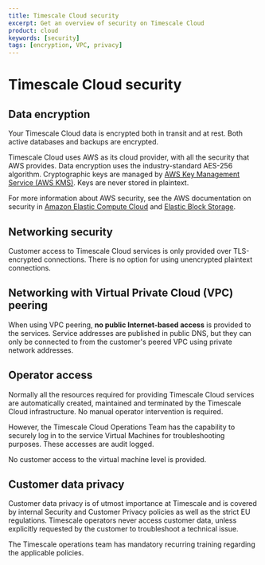 ```yaml
---
title: Timescale Cloud security
excerpt: Get an overview of security on Timescale Cloud
product: cloud
keywords: [security]
tags: [encryption, VPC, privacy]
---
```


# Timescale Cloud security

## Data encryption

Your Timescale Cloud data is encrypted both in transit and at rest. Both active
databases and backups are encrypted.

Timescale Cloud uses AWS as its cloud provider, with all the security that AWS
provides. Data encryption uses the industry-standard AES-256 algorithm.
Cryptographic keys are managed by [AWS Key Management Service (AWS
KMS)][aws-kms]. Keys are never stored in plaintext.

For more information about AWS security, see the AWS documentation on security
in [Amazon Elastic Compute Cloud][ec2-security] and [Elastic Block
Storage][ebs-security].

## Networking security

Customer access to Timescale Cloud services is only provided over TLS-encrypted
connections. There is no option for using unencrypted plaintext connections.

## Networking with Virtual Private Cloud (VPC) peering

When using VPC peering, **no public Internet-based access** is provided to the
services. Service addresses are published in public DNS, but they can only be
connected to from the customer's peered VPC using private network addresses.

## Operator access

Normally all the resources required for providing Timescale Cloud services are
automatically created, maintained and terminated by the Timescale Cloud
infrastructure. No manual operator intervention is required.

However, the Timescale Cloud Operations Team has the capability to securely
log in to the service Virtual Machines for troubleshooting purposes. These
accesses are audit logged.

No customer access to the virtual machine level is provided.

## Customer data privacy

Customer data privacy is of utmost importance at Timescale and is covered by
internal Security and Customer Privacy policies as well as the strict EU
regulations. Timescale operators never access customer data, unless explicitly
requested by the customer to troubleshoot a technical issue.

The Timescale operations team has mandatory recurring training regarding the
applicable policies.

[aws-kms]: https://aws.amazon.com/kms/
[ec2-security]: https://docs.aws.amazon.com/AWSEC2/latest/UserGuide/data-protection.html
[ebs-security]: https://docs.aws.amazon.com/AWSEC2/latest/UserGuide/EBSEncryption.html
